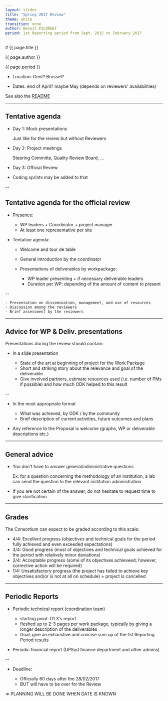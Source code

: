 ```yaml
---
layout: slides
title: "Spring 2017 Review"
theme: white
transition: none
author: Benoît PILORGET
period: 1st Reporting period from Sept. 2015 to February 2017
---
```


<section data-markdown data-separator="^---\n" data-separator-vertical="^--\n">
# {{ page.title }}

{{ page.author }}

{{ page.period }}

- Location: Gent? Brussel?

- Dates: end of April? maybe May (depends on reviewers' availabilities)

See also the [README](https://github.com/OpenDreamKit/OpenDreamKit/#organization-of-official-meetings)

---

## Tentative agenda

- Day 1: Mock presentations

    Just like for the review but without Reviewers

- Day 2: Project meetings

    Steering Committe, Quality Review Board, ...

- Day 3: Official Review

- Coding sprints may be added to that

--

## Tentative agenda for the official review

- Presence:

    - WP leaders + Coordinator + project manager
    - At least one representative per site

- Tentative agenda:

    - Welcome and tour de table
    - General introduction by the coordinator
    - Presentations of deliverables by workpackage:

       - WP leader presenting + if necessary deliverable leaders
       - Duration per WP: depending of the amount of content to present

--

    - Presentation on dissemination, management, and use of resources
    - Discussion among the reviewers
    - Brief assessment by the reviewers

---

## Advice for WP & Deliv. presentations

Presentations during the review should contain:

- In a slide presentation

    - State of the art at beginning of project for the Work Package
    - Short and striking story about the relevance and goal of the deliverable
    - Give involved partners, estimate resources used (i.e. number of PMs if possible) and how much ODK helped to this result

--

- In the most appropriate format

    - What was achieved, by ODK / by the community
    - Brief description of current activities, future outcomes and plans

- Any reference to the Proposal is welcome (graphs, WP or deliverable descriptions etc.)

---

## General advice

- You don't have to answer general/administrative questions

  Ex: for a question concerning the methodology of an institution, a lab can send the question to the relevant institution administration

- If you are not certain of the answer, do not hesitate to request
  time to give clarification

---

## Grades

The Consortium can expect to be graded according to this scale:

- 4/4: Excellent progress (objectives and technical goals for the period fully achieved and even exceeded expectations)
- 3/4: Good progress (most of objectives and technical goals achieved for the period with relatively minor deviations)
- 2/4: Acceptable progress (some of its objectives achieveed; however, corrective action will be required)
- 1/4: Unsatisfactory progress (the project has failed to achieve key objectives and/or is not at all on schedule) = project is cancelled

---

## Periodic Reports

- Periodic technical report (coordination team)

    - starting point: D1.3's report
    - fleshed up to 2-3 pages per work package, typically by giving a
      longer description of the deliverables
    - Goal: give an exhaustive and concise  sum up of the 1st Reporting Period results

- Periodic financial report (UPSud finance department and other admins)

--

- Deadline:

    - Officially 60 days after the 28/02/2017
    - BUT will have to be over for the Review

=> PLANNING WILL BE DONE WHEN DATE IS KNOWN

</section>
